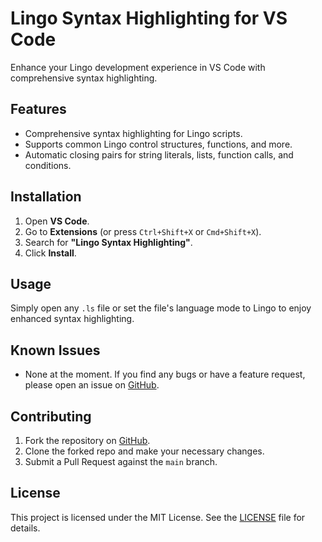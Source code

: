 # Lingo Syntax Highlighting for VS Code

Enhance your Lingo development experience in VS Code with comprehensive syntax highlighting.

## Features

- Comprehensive syntax highlighting for Lingo scripts.
- Supports common Lingo control structures, functions, and more.
- Automatic closing pairs for string literals, lists, function calls, and conditions.

## Installation

1. Open **VS Code**.
2. Go to **Extensions** (or press `Ctrl+Shift+X` or `Cmd+Shift+X`).
3. Search for **"Lingo Syntax Highlighting"**.
4. Click **Install**.

## Usage

Simply open any `.ls` file or set the file's language mode to Lingo to enjoy enhanced syntax highlighting.

## Known Issues

- None at the moment. If you find any bugs or have a feature request, please open an issue on [GitHub](https://github.com/markhughes/vscode-lingo-director/issues).

## Contributing

1. Fork the repository on [GitHub](https://github.com/markhughes/vscode-lingo-director/).
2. Clone the forked repo and make your necessary changes.
3. Submit a Pull Request against the `main` branch.

## License

This project is licensed under the MIT License. See the [LICENSE](./LICENSE) file for details.
